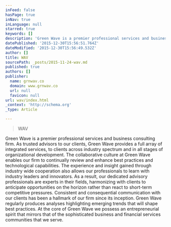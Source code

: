 ```yaml
---
inFeed: false
hasPage: true
inNav: true
inLanguage: null
starred: true
keywords: []
description: 'Green Wave is a premier professional services and business consulting firm. As trusted advisors to our clients, Green Wave provides a full array of integrated s'
datePublished: '2015-12-30T15:56:51.764Z'
dateModified: '2015-12-30T15:56:49.532Z'
author: []
title: WAV
sourcePath: _posts/2015-11-24-wav.md
published: true
authors: []
publisher:
  name: grnwav.co
  domain: www.grnwav.co
  url: null
  favicon: null
url: wav/index.html
_context: 'http://schema.org'
_type: Article

---
```

> WAV

Green Wave is a premier professional services and business consulting firm. As trusted advisors to our clients, Green Wave provides a full array of integrated services, to clients across industry spectrum and in all stages of organizational development.   The collaborative culture at Green Wave enables our firm to continually review and enhance best practices and technological capabilities. The experience and insight gained through industry wide cooperation also allows our professionals to learn with industry leaders and innovators. As a result, our dedicated advisory professionals are experts in their fields, harmonizing with clients to anticipate opportunities on the horizon rather than react to short-term competitive pressures.   Consistent and consequential communication with our clients has been a hallmark of our firm since its inception. Green Wave regularly produces analyses highlighting emerging trends that will shape best practices.   At the core of Green Wave we possess an entrepreneurial spirit that mirrors that of the sophisticated business and financial services communities that we serve.
